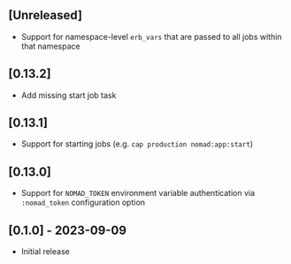 ## [Unreleased]

- Support for namespace-level `erb_vars` that are passed to all jobs within that namespace

## [0.13.2]

- Add missing start job task

## [0.13.1]

- Support for starting jobs (e.g. `cap production nomad:app:start`)

## [0.13.0]

- Support for `NOMAD_TOKEN` environment variable authentication via `:nomad_token` configuration option

## [0.1.0] - 2023-09-09

- Initial release
